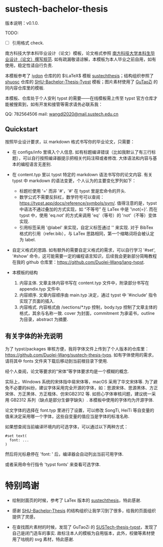 # sustech-bachelor-thesis

版本说明：v0.1.0.

TODO:
- [ ] 引用格式 check.

南方科技大学本科毕业设计（论文）模板，论文格式参照 [南方科技大学本科生毕业设计（论文）撰写规范](https://tao.sustech.edu.cn/studentService/graduation_project.html). 如有疏漏敬请谅解，本模板为本人毕业之前自用，如有使用，稳定性请自行负责. 

本模板参考了 [iydon](https://github.com/iydon) 仓库的的 $\LaTeX$ 模板 [sustechthesis](https://github.com/iydon/sustechthesis)；结构组织参照了 [shuosc](https://github.com/shuosc) 仓库的 [SHU-Bachelor-Thesis-Typst](https://github.com/shuosc/SHU-Bachelor-Thesis-Typst) 模板；图片素材使用了 [GuTaoZi](https://github.com/GuTaoZi) 的同内容仓库里的模板.

本模板、仓库处于个人安利 typst 的需要——在线模板需上传至 typst 官方仓库才能被搜索到，如有开发和接管等需求请务必联系我：

QQ: 782564506
mail: wangdl2020@mail.sustech.edu.cn

## Quickstart

按照毕业设计要求，以 markdown 格式书写你的毕业论文，只需要：

- 在 configs/info 里填入个人信息.
  如有标题编译错误（比如我默认了有三行标题），可以自行按照编译器提示把相关代码注释或者修改. 大体语法和内容与基本的编程语言无差别.

- 在 content.typ 里以 typst 特定的 markdown 语法书写你的论文内容. 
  有关 typst 中 markdown 的语法变更，个人认为的主要变化罗列如下：
  - 标题栏使用 '=' 而非 '#'，'#' 在 typst 里是宏命令的开头.
  - 数学公式不需要反斜杠，数学符号可以查阅：https://typst.app/docs/reference/symbols/sym/. 值得注意的是，typst 中语法不通过叠加的方式实现，如 “不等号” 在 LaTex 中是 '\not{=}'. 而在 typst 中，使用 'eq.not' 的方式来调用 'eq'（等号）的 'not'（不等）变体实现.
  - 引用标签采用 '@label' 来实现，自定义标签通过 '<label-title>' 来实现. 对于 BibTex 格式的引用（refer.bib），与 LaTex 思路相同，第一个缩略词将会被认定为 label.
  
- 自定义格式的思路.
  如有额外的需要自定义格式的需求，可以自行学习 '#set', '#show' 命令，这可能需要一定的编程语言知识，后续我会更新部分简略教程在我的 github 仓库里：https://github.com/Duolei-Wang/lang-typst.

- 本模板的结构
  1. 内容主体. 文章主体内容书写在 content.typ 文件中，附录部分书写在 appendix.typ 文件中.
  2. 内容顺序. 文章内容顺序由 main.typ 决定，通过 typst 中 '#include' 指令实现了页面的插入. 
  3. 内容格式. 内容格式由 /sections/*.typ 控制，body.typ 控制了文章主体的格式，其余与名称一致. cover 为封面，commitment 为承诺书，outline 为目录，abstract 为摘要.


## 有关字体的补充说明

为了 typst/packages 审核方便，我将字体文件上传到了个人版本的仓库里：https://github.com/Duolei-Wang/sustech-thesis-typs. 如有字体使用的需求，请将其中 fonts 文件夹下载后移动到当前根目录下使用.

经个人查阅，论文等要求的“宋体”等字体要求均是一个模糊的概念. 

实际上，Windows 系统的宋体指中易宋体等，macOS 采用了华文宋体等. 为了避免不必要的纠纷，建议字体采用完全开源的字体，如：思源宋体、思源黑体、方正宋体、方正黑体、方正楷体、仿宋GB2312 等. 如担心字体审核问题，建议统一采用 GB2312 系列（缺点是部分生僻字缺失）. 本模板中使用的字体均为开源字体.

论文字体的选择在 font.typ 里进行了设置，可以修改 SongTi, HeiTi 等自变量的值来决定采用哪一个字体，这些自变量的值应当是字体的标准名称. 

如果想查阅当前编译环境内的可选字体，可以通过以下两种方式：

```typst
#set text(
  font: ...
)
```

然后将光标悬停在 'font: ' 后，编译器会自动列出当前可用字体. 

或者采用命令行指令 'typst fonts' 来查看可选字体.

# 特别鸣谢

- 绘制封面页的时候，参考了 LaTex 版本的 [sustechthesis](https://github.com/iydon/sustechthesis)，特此感谢. 

- 感谢 [SHU-Bachelor-Thesis](https://github.com/shuosc/SHU-Bachelor-Thesis-Typst) 的结构组织让我学习到了很多，给我的页面组织提供了灵感，

- 在查找图片素材的时候，发现了 GuTaoZi 的 [SUSTech-thesis-typst](https://github.com/GuTaoZi/SUSTech-thesis-typst)，发现了自己是闭门造车的事实. 故标注本人的模板为自用版本，此外，校徽等素材使用了咕桃的 svg 素材，特此感谢. 